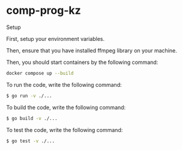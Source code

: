# comp-prog-kz

Setup

First, setup your environment variables.

Then, ensure that you have installed ffmpeg library on your machine.

Then, you should start containers by the following command:
```bash
docker compose up --build
```

To run the code, write the following command:
```bash
$ go run -v ./...
```

To build the code, write the following command:
```bash
$ go build -v ./...
```

To test the code, write the following command:
```bash
$ go test -v ./...
```
